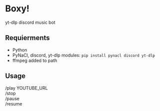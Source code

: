 # Boxy!
yt-dlp discord music bot

## Requierments

- Python
- PyNaCl, discord, yt-dlp modules: `pip install pynacl discord yt-dlp`
- ffmpeg added to path
## Usage
/play YOUTUBE_URL<br/>
/stop<br/>
/pause<br/>
/resume

